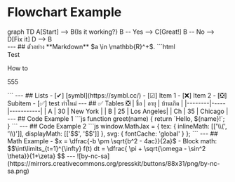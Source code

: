 # Flowchart Example
<div class="mermaid">
graph TD
    A[Start] --> B{Is it working?}
    B -- Yes --> C[Great!]
    B -- No --> D[Fix it]
    D --> B
</div>
---
## ตัวอย่าง 
**Markdown** $a \in \mathbb{R}^+$.
```html
<div>Test
	<p>How to</p>
	<p>555</p>
</div>
```
---
## Lists
- [✔] [symbl](https://symbl.cc/)
- [☑] Item 1
- [❌] Item 2
  - [❎] Subitem
  - [✅] test ทำใหม่
---
## ✅ Tables ❎
| ชื่อ    | อายุ | บ้านเกิด    |
|--------|-----|-----------|
| A      | 30  | New York  |
| B      | 25  | Los Angeles|
| Ch     | 35  | Chicago   |
---
## Code Example 1
```js
function greet(name) {
  return `Hello, ${name}!`;
}
```
---
## Code Example 2
```js
window.MathJax = { 
	tex: { inlineMath: [['\\(', '\\)']], 
	displayMath: [['$$', '$$']] }, 
	svg: { fontCache: 'global' } 
}; 
```
---
## Math Example
- $x = \dfrac{-b \pm \sqrt{b^2 - 4ac}}{2a}$
- Block math: 
$$\int\limits_{t=1}^{\infty} f(t) dt = \dfrac{ \pi + \sqrt{\omega - \sin^2 \theta}}{1+\zeta} $$
---
![by-nc-sa](https://mirrors.creativecommons.org/presskit/buttons/88x31/png/by-nc-sa.png)
